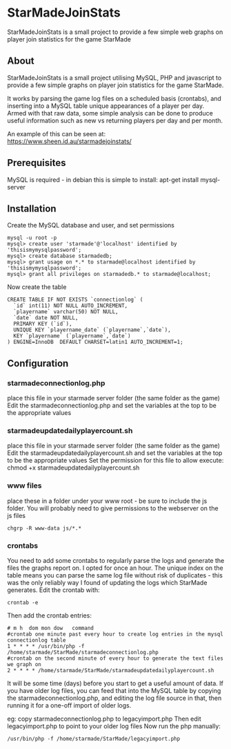 # StarMadeJoinStats
StarMadeJoinStats is a small project to provide a few simple web graphs on player join statistics for the game StarMade

## About ##

StarMadeJoinStats is a small project utilising MySQL, PHP and javascript to provide a few simple graphs on player join statistics for the game StarMade.

It works by parsing the game log files on a scheduled basis (crontabs), and inserting into a MySQL table unique appearances of a player per day. Armed with that raw data, some simple analysis can be done to produce useful information such as new vs returning players per day and per month.

An example of this can be seen at: https://www.sheen.id.au/starmadejoinstats/

## Prerequisites ##

MySQL is required - in debian this is simple to install:
apt-get install mysql-server

## Installation ##
Create the MySQL database and user, and set permissions

```
mysql -u root -p
mysql> create user 'starmade'@'localhost' identified by 'thisismymysqlpassword';
mysql> create database starmadedb;
mysql> grant usage on *.* to starmade@localhost identified by 'thisismymysqlpassword';
mysql> grant all privileges on starmadedb.* to starmade@localhost;
```

Now create the table

```
CREATE TABLE IF NOT EXISTS `connectionlog` (
  `id` int(11) NOT NULL AUTO_INCREMENT,
  `playername` varchar(50) NOT NULL,
  `date` date NOT NULL,
  PRIMARY KEY (`id`),
  UNIQUE KEY `playername_date` (`playername`,`date`),
  KEY `playername` (`playername`,`date`)
) ENGINE=InnoDB  DEFAULT CHARSET=latin1 AUTO_INCREMENT=1;
```

## Configuration ##
### starmadeconnectionlog.php ###
place this file in your starmade server folder (the same folder as the game)
Edit the starmadeconnectionlog.php and set the variables at the top to be the appropriate values
### starmadeupdatedailyplayercount.sh ###
place this file in your starmade server folder (the same folder as the game)
Edit the starmadeupdatedailyplayercount.sh and set the variables at the top to be the appropriate values
Set the permission for this file to allow execute: chmod +x starmadeupdatedailyplayercount.sh
### www files ###
place these in a folder under your www root - be sure to include the js folder.
You will probably need to give permissions to the webserver on the js files

```
chgrp -R www-data js/*.*
```
### crontabs ###
You need to add some crontabs to regularly parse the logs and generate the files the graphs report on. I opted for once an hour. The unique index on the table means you can parse the same log file without risk of duplicates - this was the only reliably way I found of updating the logs which StarMade generates.
Edit the crontab with:

```
crontab -e
```
Then add the crontab entries:

```
# m h  dom mon dow   command
#crontab one minute past every hour to create log entries in the mysql connectionlog table
1 * * * * /usr/bin/php -f /home/starmade/StarMade/starmadeconnectionlog.php
#crontab on the second minute of every hour to generate the text files we graph on
2 * * * * /home/starmade/StarMade/starmadeupdatedailyplayercount.sh
```

It will be some time (days) before you start to get a useful amount of data. If you have older log files, you can feed that into the MySQL table by copying the starmadeconnectionlog.php, and editing the log file source in that, then running it for a one-off import of older logs.

eg: copy starmadeconnectionlog.php to legacyimport.php
Then edit legacyimport.php to point to your older log files
Now run the php manually:

```
/usr/bin/php -f /home/starmade/StarMade/legacyimport.php
```